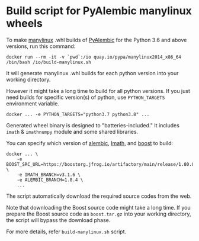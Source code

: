 # Build script for PyAlembic manylinux wheels

To make [manylinux](https://github.com/pypa/manylinux) .whl builds of [PyAlembic](https://github.com/alembic/alembic) for the Python 3.6 and above versions, run this command:
```
docker run --rm -it -v `pwd`:/io quay.io/pypa/manylinux2014_x86_64 /bin/bash /io/build-manylinux.sh
```

It will generate manylinux .whl builds for each python version into your working directory.

However it might take a long time to build for all python versions. If you just need builds for specific version(s) of python, use `PYTHON_TARGETS` environment variable.
```
docker ... -e PYTHON_TARGETS="python3.7 python3.8" ...
```

Generated wheel binary is designed to "batteries-included." It includes `imath` & `imathnumpy` module and some shared libraries.

You can specify which version of [alembic](https://github.com/alembic/alembic), [Imath](https://github.com/AcademySoftwareFoundation/Imat), and [boost](https://github.com/boostorg/boost) to build:
```
docker ... \
    -e BOOST_SRC_URL=https://boostorg.jfrog.io/artifactory/main/release/1.80.0/source/boost_1_80_0.tar.gz \
    -e IMATH_BRANCH=v3.1.6 \
    -e ALEMBIC_BRANCH=1.8.4 \
    ...
```

The script automatically download the required source codes from the web.

Note that downloading the Boost source code might take a long time. If you prepare the Boost source code as `boost.tar.gz` into your working directory, the script will bypass the download phase.

For more details, refer `build-manylinux.sh` script.